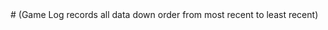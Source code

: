 <head>
    <meta http-equiv="Content-Security-Policy" content="upgrade-insecure-requests">
</head>
# (Game Log records all data down order from most recent to least recent)
<script>
const url="http://206.188.196.247:8086//api/leaderboardUser/get";
fetch(url)
.then((response)=>{
    var data=response.json();
})
console.log(data);
</script>
